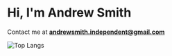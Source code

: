 <p>
  <h1>Hi, I'm Andrew Smith</h1>
</p>

Contact me at **andrewsmith.independent@gmail.com**

<div>
  <img src="https://github-readme-stats.vercel.app/api/top-langs/?username=andrew-smith-93&layout=compact&langs_count=20" alt="Top Langs">
</div>
